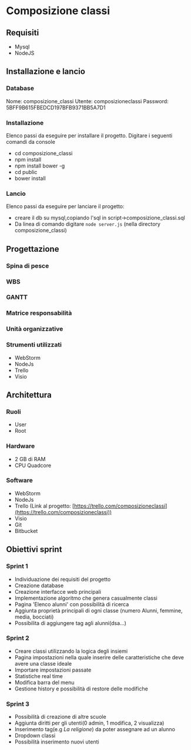 # Composizione classi

## Requisiti
- Mysql
- NodeJS
## Installazione e lancio
### Database
Nome: composizione_classi
Utente: composizioneclassi
Password: 5BFF9B615FBEDCD197BFB9371BB5A7D1

### Installazione
Elenco passi da eseguire per installare il progetto.
Digitare i seguenti comandi da console

- cd composizione_classi
- npm install
- npm install bower -g
- cd public
- bower install

### Lancio

Elenco passi da eseguire per lanciare il progetto:


- creare il db su mysql,copiando l'sql in script->composizione_classi.sql
- Da linea di comando digitare `node server.js`  (nella directory composizione_classi)


## Progettazione

### Spina di pesce
### WBS
### GANTT
### Matrice responsabilità
### Unità  organizzative
### Strumenti utilizzati
- WebStorm
- NodeJs
- Trello
- Visio

## Architettura
### Ruoli
- User
- Root
### Hardware
- 2 GB di RAM
- CPU Quadcore
### Software
- WebStorm
- NodeJs
- Trello (Link al progetto: [https://trello.com/composizioneclassi](https://trello.com/composizioneclassi))
- Visio
- Git
- Bitbucket
## Obiettivi sprint
### Sprint 1

- Individuazione dei requisiti del progetto
- Creazione database
- Creazione interfacce web principali
- Implementazione algoritmo che genera casualmente classi
- Pagina 'Elenco alunni' con possibilità di ricerca
- Aggiunta proprietà  principali di ogni classe (numero Alunni, femmine, media, bocciati)
- Possibilita  di aggiungere tag agli alunni(dsa...)

### Sprint 2

- Creare classi utilizzando la logica degli insiemi
- Pagina impostazioni nella quale inserire delle caratteristiche che deve avere una classe ideale
- Importare impostazioni passate
- Statistiche real time
- Modifica barra del menu
- Gestione history e possibilità di restore delle modifiche

### Sprint 3
- Possibilità di creazione di altre scuole
- Aggiunta diritti per gli utenti(0 admin, 1 modifica, 2 visualizza)
- Inserimento tag(e.g *La religione*) da poter assegnare ad un alunno
- Dropdown classi
- Possibilità inserimento nuovi utenti